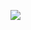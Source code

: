 <a href="https://discord.com/users/265924886461939712"><img align="right" src="https://lanyard-profile-readme.vercel.app/api/265924886461939712" /></a>

